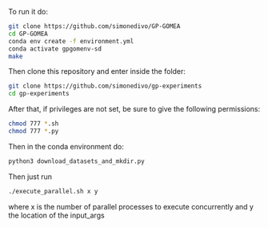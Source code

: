 To run it do:
```sh
git clone https://github.com/simonedivo/GP-GOMEA
cd GP-GOMEA
conda env create -f environment.yml
conda activate gpgomenv-sd
make
```
Then clone this repository and enter inside the folder:
```sh
git clone https://github.com/simonedivo/gp-experiments
cd gp-experiments
```
After that, if privileges are not set, be sure to give the following permissions:
```sh
chmod 777 *.sh
chmod 777 *.py
```
Then in the conda environment do:
```sh
python3 download_datasets_and_mkdir.py
```
Then just run
```sh
./execute_parallel.sh x y
```
where x is the number of parallel processes to execute concurrently and y the location of the input_args